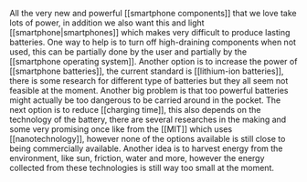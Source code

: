 All the very new and powerful [[smartphone components]] that we love take lots of power, in addition we also want this and light [[smartphone|smartphones]] which makes very difficult to produce lasting batteries.
One way to help is to turn off high-draining components when not used, this can be partially done by the user and partially by the [[smartphone operating system]].
Another option is to increase the power of [[smartphone batteries]], the current standard is [[lithium-ion batteries]], there is some research for different type of batteries but they all seem not feasible at the moment. Another big problem is that too powerful batteries might actually be too dangerous to be carried around in the pocket.
The next option is to reduce [[charging time]], this also depends on the technology of the battery, there are several researches in the making and some very promising once like from the [[MIT]] which uses [[nanotechnology]], however none of the options available is still close to being commercially available.
Another idea is to harvest energy from the environment, like sun, friction, water and more, however the energy collected from these technologies is still way too small at the moment.